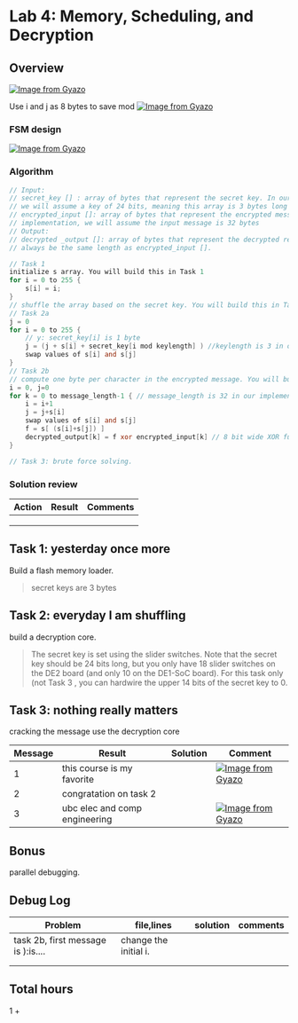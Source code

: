 # Lab 4: Memory, Scheduling, and Decryption

## Overview

[![Image from Gyazo](https://i.gyazo.com/3a5cb2fa9388383a5479883fe7e37fde.png)](https://gyazo.com/3a5cb2fa9388383a5479883fe7e37fde)

Use i and j as 8 bytes to save mod
[![Image from Gyazo](https://i.gyazo.com/37200c3c5c29fbb3ae1925e2e5261fba.png)](https://gyazo.com/37200c3c5c29fbb3ae1925e2e5261fba)

### FSM design

[![Image from Gyazo](https://i.gyazo.com/82ef7f958bfd5b7a95f36125775c2362.png)](https://gyazo.com/82ef7f958bfd5b7a95f36125775c2362)

### Algorithm

```v
// Input:
// secret_key [] : array of bytes that represent the secret key. In our implementation,
// we will assume a key of 24 bits, meaning this array is 3 bytes long
// encrypted_input []: array of bytes that represent the encrypted message. In our
// implementation, we will assume the input message is 32 bytes
// Output:
// decrypted _output []: array of bytes that represent the decrypted result. This will
// always be the same length as encrypted_input [].

// Task 1
initialize s array. You will build this in Task 1
for i = 0 to 255 {
    s[i] = i;
}
// shuffle the array based on the secret key. You will build this in Task 2
// Task 2a
j = 0
for i = 0 to 255 {
    // y: secret_key[i] is 1 byte
    j = (j + s[i] + secret_key[i mod keylength] ) //keylength is 3 in our impl.
    swap values of s[i] and s[j]
}
// Task 2b
// compute one byte per character in the encrypted message. You will build this in Task 2
i = 0, j=0
for k = 0 to message_length-1 { // message_length is 32 in our implementation
    i = i+1
    j = j+s[i]
    swap values of s[i] and s[j]
    f = s[ (s[i]+s[j]) ]
    decrypted_output[k] = f xor encrypted_input[k] // 8 bit wide XOR function
}

// Task 3: brute force solving. 

```

### Solution review

| Action |Result   | Comments |
|---|---|---|
|   |   | |
|   |   | |
|   |   | |


## Task 1: yesterday once more

Build a flash memory loader. 
> secret keys are 3 bytes

## Task 2: everyday I am shuffling

build a decryption core.

> The secret key is set using the slider switches. Note that the secret key should be 24 bits long, but you only have 18 slider switches on the DE2 board (and only 10 on the DE1-SoC board). For this task only (not Task 3 , you can hardwire the upper 14 bits of the secret key to 0.


## Task 3: nothing really matters

cracking the message use the decryption core

|Message   |Result | Solution    | Comment |
|---|---|---|---|
| 1  |this course is my favorite   | | [![Image from Gyazo](https://i.gyazo.com/634c1422cee0c2757441b3bde5bd3b0a.png)](https://gyazo.com/634c1422cee0c2757441b3bde5bd3b0a)|
| 2  | congratation on task 2   | | |
| 3  | ubc elec and comp engineering   | | [![Image from Gyazo](https://i.gyazo.com/117fcd7700ff7d0721f0a22a37a4d4fb.png)](https://gyazo.com/117fcd7700ff7d0721f0a22a37a4d4fb)|


## Bonus

parallel debugging. 

## Debug Log

|Problem|file,lines|solution| comments|
|---|---|---|---|
|task 2b, first message is ):is.... | change the initial i.  | | |
| | | | |
| | | | |

## Total hours

1 + 
